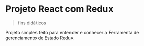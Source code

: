 # Projeto React com Redux
> fins didáticos

Projeto simples feito para entender e conhecer a Ferramenta de gerenciamento de Estado Redux
